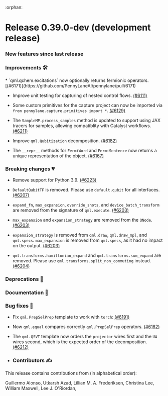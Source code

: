 :orphan:

# Release 0.39.0-dev (development release)

<h3>New features since last release</h3>

<h3>Improvements 🛠</h3>
* `qml.qchem.excitations` now optionally returns fermionic operators.
   [(#6171)](https://github.com/PennyLaneAI/pennylane/pull/6171)

* Improve unit testing for capturing of nested control flows.
  [(#6111)](https://github.com/PennyLaneAI/pennylane/pull/6111)

* Some custom primitives for the capture project can now be imported via
  `from pennylane.capture.primitives import *`.
  [(#6129)](https://github.com/PennyLaneAI/pennylane/pull/6129)

* The `SampleMP.process_samples` method is updated to support using JAX tracers
  for samples, allowing compatiblity with Catalyst workflows.
  [(#6211)](https://github.com/PennyLaneAI/pennylane/pull/6211)

* Improve `qml.Qubitization` decomposition.
  [(#6182)](https://github.com/PennyLaneAI/pennylane/pull/6182)

* The `__repr__` methods for `FermiWord` and `FermiSentence` now returns a
  unique representation of the object.
  [(#6167)](https://github.com/PennyLaneAI/pennylane/pull/6167)


<h3>Breaking changes 💔</h3>

* Remove support for Python 3.9.
  [(#6223)](https://github.com/PennyLaneAI/pennylane/pull/6223)

* `DefaultQubitTF` is removed. Please use `default.qubit` for all interfaces.
  [(#6207)](https://github.com/PennyLaneAI/pennylane/pull/6207)

* `expand_fn`, `max_expansion`, `override_shots`, and `device_batch_transform` are removed from the
  signature of `qml.execute`.
  [(#6203)](https://github.com/PennyLaneAI/pennylane/pull/6203)

* `max_expansion` and `expansion_strategy` are removed from the `QNode`.
  [(#6203)](https://github.com/PennyLaneAI/pennylane/pull/6203)

* `expansion_strategy` is removed from `qml.draw`, `qml.draw_mpl`, and `qml.specs`. `max_expansion` is removed from `qml.specs`, as it had no impact on the output.
  [(#6203)](https://github.com/PennyLaneAI/pennylane/pull/6203)

* `qml.transforms.hamiltonian_expand` and `qml.transforms.sum_expand` are removed.
  Please use `qml.transforms.split_non_commuting` instead.
  [(#6204)](https://github.com/PennyLaneAI/pennylane/pull/6204)

<h3>Deprecations 👋</h3>

<h3>Documentation 📝</h3>

<h3>Bug fixes 🐛</h3>

* Fix `qml.PrepSelPrep` template to work with `torch`:
  [(#6191)](https://github.com/PennyLaneAI/pennylane/pull/6191)

* Now `qml.equal` compares correctly `qml.PrepSelPrep` operators.
  [(#6182)](https://github.com/PennyLaneAI/pennylane/pull/6182)

* The ``qml.QSVT`` template now orders the ``projector`` wires first and the ``UA`` wires second, which is the expected order of the decomposition.
  [(#6212)](https://github.com/PennyLaneAI/pennylane/pull/6212)

* <h3>Contributors ✍️</h3>

This release contains contributions from (in alphabetical order):

Guillermo Alonso,
Utkarsh Azad,
Lillian M. A. Frederiksen,
Christina Lee,
William Maxwell,
Lee J. O'Riordan,